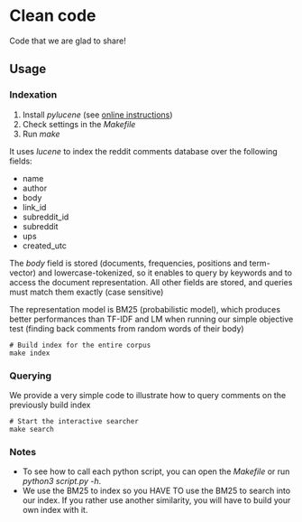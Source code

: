 # Clean code

Code that we are glad to share!

## Usage



### Indexation

1. Install *pylucene* (see [online instructions](http://lucene.apache.org/pylucene/install.html))
2. Check settings in the *Makefile*
3. Run *make*

It uses *lucene* to index the reddit comments database over the following fields:

- name
- author
- body
- link_id
- subreddit_id
- subreddit
- ups
- created_utc

The *body* field is stored (documents, frequencies, positions and term-vector) and lowercase-tokenized, so it enables to query by keywords and to access the document representation. All other fields are stored, and queries must match them exactly (case sensitive)

The representation model is BM25 (probabilistic model), which produces better performances than TF-IDF and LM when running our simple objective test (finding back comments from random words of their body)

	# Build index for the entire corpus
	make index

### Querying

We provide a very simple code to illustrate how to query comments on the previously build index

	# Start the interactive searcher
	make search


### Notes

 - To see how to call each python script, you can open the *Makefile* or run *python3 script.py -h*.
 - We use the BM25 to index so you HAVE TO use the BM25 to search into our index. If you rather use another similarity, you will have to build your own index with it.
